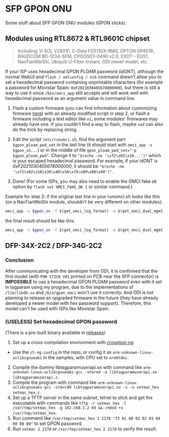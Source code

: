 # SFP GPON ONU
Some stuff about SFP GPON ONU modules (GPON sticks).

## Modules using RTL8672 & RTL9601C chipset

> Including: V-SOL V2801F, C-Data FD511GX-RM0, OPTON GP801R, BAUDCOM BD-1234-SFM, CPGOS03-0490 v2.0, EXOT - EGS1, NanTianWeiShi, Ubiquiti U-Fiber Instant, ODI newer model, etc.

If your ISP uses hexadecimal GPON PLOAM password (idONT), although the normal WebUI and `flash / xmlconfig / mib` command doesn't allow you to set a hexadecimal password containing unprintable characters (for example a password for Movistar Spain: `0xF2021030405678000000`), but there is still a way to use it since `/bin/omci_app` still accepts and will work well with hexadecimal password as an argument value in command line.

1. Flash a custom firmware (you can find information about customizing firmware [here](https://gist.github.com/Anime4000/522b021d0c43e8d6134e95c42603ed2f#modify-firmware)) with an already modified script in step 2, or flash a firmware including a text editor like `vi`, some modules' firmwares may already have one. If you couldn't find a way to flash, maybe `sed` can also do the trick by replacing string.

2. Edit the script `/etc/runomci.sh`, find the argument part `$gpon_ploam_pwd_set` in the last line (it should start with `omci_app -s $gpon_sn...`) or in the middle of file `gpon_ploam_pwd_set="-p $gpon_ploam_pwd"`. Change it to `"$(echo -ne '\xf2\x02\x10...')"` which is your escaped hexadecimal password. For example, if your idONT is *0xF2021030405678000000*, it should be `"$(echo -ne '\xf2\x02\x10\x30\x40\x56\x78\x00\x00\x00')"`.

3. Done! (For some ISPs, you may also need to enable the OMCI fake ok option by `flash set OMCI_FAKE_OK 1` or similar command.)

Example for step 2: if the original last line in your runomci.sh looks like this (on a NanTianWeiShi module, shouldn't be very different on other modules):
```bash
omci_app -s $gpon_sn -f $(get_omci_log_format) -m $(get_omci_dual_mgmt_mode) -d $(get_omci_dbg_level) -t $(get_omci_dev_type) $gpon_ploam_pwd_set $gpon_loid_set $gpon_loidPwd_set $(get_omci_cus_conf) $(get_omci_iot_vlan_cfg) $(get_omci_veip_slot_id_conf) $(get_omci_voice_vendor) &
```

the final result should be like this:
```bash
omci_app -s $gpon_sn -f $(get_omci_log_format) -m $(get_omci_dual_mgmt_mode) -d $(get_omci_dbg_level) -t $(get_omci_dev_type) -p "$(echo -ne '\xf2\x02\x10\x30\x40\x56\x78\x00\x00\x00')" $gpon_loid_set $gpon_loidPwd_set $(get_omci_cus_conf) $(get_omci_iot_vlan_cfg) $(get_omci_veip_slot_id_conf) $(get_omci_voice_vendor) &
```

## DFP-34X-2C2 / DFP-34G-2C2

### Conclusion

After communicating with the developer from ODI, it is confirmed that the first model (with `PON STICK V01` printed on PCB near the SFP connector) is **IMPOSSIBLE** to use a hexadecimal GPON PLOAM password even with it set in tagparam using my program, due to the implementations of `/lib/libdb.so` and `/bin/gpon_omci` won't use it correctly. And ODI is not planning to release an upgraded firmware in the future (they have already developed a newer model with hex password support). Therefore, this model can't be used with ISPs like Movistar Spain.

### (**USELESS**) Set hexadecimal GPON password
(There is a pre-built binary available in [releases](https://github.com/zry98/SFP-GPON-ONU/releases/latest))

1. Set up a cross-compilation environment with [crosstool-ng](https://crosstool-ng.github.io/docs/)
  - Use the `ct-ng.config` in the repo, or config it as `arm-unknown-linux-uclibcgnueabi` in the samples, with CPU set to `arm9tdmi`.
2. Compile the dummy libtagparamuserapi.so with command like `arm-unknown-linux-uclibcgnueabi-gcc -shared -o libtagparamuserapi.so libtagparamuserapi.c`.
3. Compile the program with command like `arm-unknown-linux-uclibcgnueabi-gcc -std=c99 libtagparamuserapi.so -s -o setmac_hex setmac_hex.c`.
4. Set up a TFTP server in the same subnet, telnet to stick and get the executable with commands like `tftp -r setmac_hex -l /var/tmp/setmac_hex -g 192.168.1.2 69 && chmod +x /var/tmp/setmac_hex`.
5. Run command like `/var/tmp/setmac_hex 1 2178 "f2 01 80 01 02 03 04 00 00 00"` to set GPON password
6. Run `setmac 2 2178` or `/var/tmp/setmac_hex 2 2178` to verify the result.

